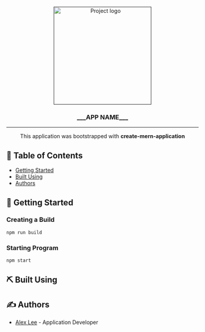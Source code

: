 <p align="center">
  <a href="" rel="noopener">
 <img width=256px height=256px src="https://svgshare.com/i/LWJ.svg" alt="Project logo"></a>
</p>

<h3 align="center">___APP NAME___</h3>

---

<p align="center"> This application was bootstrapped with <b>create-mern-application</b>
    <br> 
</p>

## 📝 Table of Contents

- [Getting Started](#getting_started)
- [Built Using](#built_using)
- [Authors](#authors)

## 🏁 Getting Started <a name = "getting_started"></a>

### Creating a Build

`npm run build`

### Starting Program

`npm start`

## ⛏️ Built Using <a name = "built_using"></a>

## ✍️ Authors <a name = "authors"></a>

- [Alex Lee](https://github.com/alexlee-dev) - Application Developer
